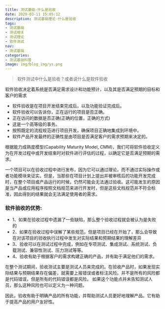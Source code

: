 ```yaml
---
title: 测试基础-什么是验收
date: 2020-03-11 15:05:12
description: 测试基础理论-什么是验收
tags:
- 测试基础
- 测试相关
- 测试理论
- 软件测试
nav:
- 测试基础
categories:
- 测试基础科普
image: img/blog_img/ys.png
---
```

> 软件测试中什么是验收？或者说什么是软件验收

软件验收决定着系统是否满足需求设计和功能预计，以及其是否满足预期的目标和客户的需求
- 软件验收是在项目开发结束完成后，以及功能验证完成后。
- 软件验收可以告诉你，正在运行的项目是否正确。
- 正在访问的数据是否正确(正确的位置，正确的方式)
- 这是一个高等级的事务。
- 按照既定的流程规范进行项目开发，确保项目正确地集成到环境中。
- 软件产品开发最终的正确性是由项目是否满足客户的需求预期来决定的。


根据能力成熟度模型(Capability Maturity Model, CMM)，我们可将软件验收定义为在开发过程中或开发结束时对软件进行评估的过程，以确定它是否满足预期的需求。

一个项目可以在验收过程中进行发布，因为它可以通过理论，而不通过实际操作或者功能模块来证实。但是，当那些在项目计划上提出并被审核后的功能开发完成时，在整个项目或产品运行的时候，仍然可能会无法通过验收。这可能发生的原因是当产品或应用程序按照文档规范来进行开发时，但是这些文档规范并不符合标准，因此得到的结果就会无法满足使用者的需求。

### 软件验收的优势:
- 1、如果在验收过程中遗漏了一些缺陷，那么整个验收过程就会被认为是失败的
- 2、如果在验收过程中误解了某些规范，但是项目已经在开始了，那么会导致在对该项目的验收执行过程中发生对实际结果和预期结果的理解差异
- 3、验收可以在测试过程中完成，例如在专项测试、集成测试、系统测试、负载测试、兼容性测试、压力测试等等。
- 4、验收有助于根据客户的需求构建正确的产品，并有助于满足他们的需求。

在整个测试期间，验收测试主要是测试人员来完成的。在验收产品时，如果发现实际结果与预期结果存在偏差，就需要上报错误或者标注风险。并不是所有的风险都是代码错误，但是所有的代码错误都是风险。 如果这个功能点并未告知测试人员，那么这种风险也可以定义为一种问题。

因此，验收有助于明确产品的所有功能，并帮助测试人员更好地理解产品。它有助于提高产品的用户友好性。

